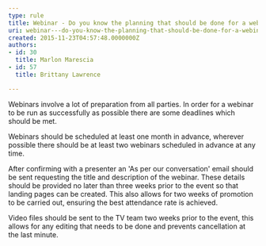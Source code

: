 ```yaml
---
type: rule
title: Webinar - Do you know the planning that should be done for a webinar?
uri: webinar---do-you-know-the-planning-that-should-be-done-for-a-webinar
created: 2015-11-23T04:57:48.0000000Z
authors:
- id: 30
  title: Marlon Marescia
- id: 57
  title: Brittany Lawrence

---
```




<span class='intro'> <p>Webinars involve a lot of preparation from all parties. In order for a webinar to be run as successfully as possible there are some deadlines which should be met.&#160;</p> </span>

<p></p><p>Webinars should be scheduled at least one month in advance, wherever possible there should be at least two webinars scheduled in advance at any time. </p><p>After confirming with a presenter an 'As per our conversation' email should be sent requesting the title and description of the webinar. These details should be provided no later than three weeks prior to the event so that landing pages can be created. This also allows for&#160;two weeks of promotion to be carried out, ensuring the best attendance rate is achieved.&#160;​</p><p>Video files&#160;should be sent to the TV team two weeks prior to the event, this allows for any editing that needs to be done and prevents cancellation at the last minute.</p>


